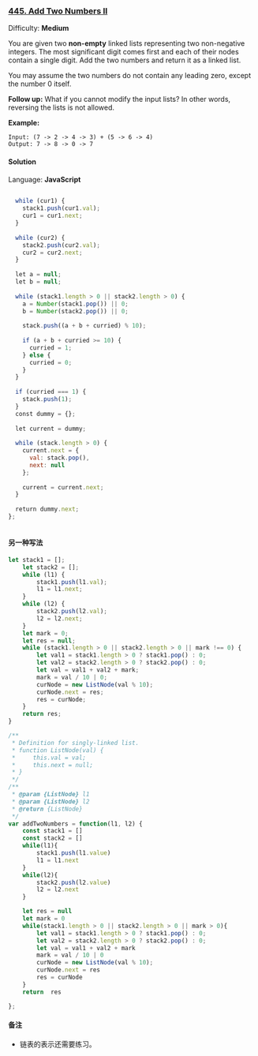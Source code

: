 ### [445\. Add Two Numbers II](https://leetcode.com/problems/add-two-numbers-ii/)

Difficulty: **Medium**


You are given two **non-empty** linked lists representing two non-negative integers. The most significant digit comes first and each of their nodes contain a single digit. Add the two numbers and return it as a linked list.

You may assume the two numbers do not contain any leading zero, except the number 0 itself.

**Follow up:**
What if you cannot modify the input lists? In other words, reversing the lists is not allowed.

**Example:**

```
Input: (7 -> 2 -> 4 -> 3) + (5 -> 6 -> 4)
Output: 7 -> 8 -> 0 -> 7
```


#### Solution

Language: **JavaScript**

```javascript
​
  while (cur1) {
    stack1.push(cur1.val);
    cur1 = cur1.next;
  }
​
  while (cur2) {
    stack2.push(cur2.val);
    cur2 = cur2.next;
  }
​
  let a = null;
  let b = null;
​
  while (stack1.length > 0 || stack2.length > 0) {
    a = Number(stack1.pop()) || 0;
    b = Number(stack2.pop()) || 0;
​
    stack.push((a + b + curried) % 10);
​
    if (a + b + curried >= 10) {
      curried = 1;
    } else {
      curried = 0;
    }
  }
​
  if (curried === 1) {
    stack.push(1);
  }
  const dummy = {};
​
  let current = dummy;
​
  while (stack.length > 0) {
    current.next = {
      val: stack.pop(),
      next: null
    };
​
    current = current.next;
  }
​
  return dummy.next;
};  
​
```
#### 另一种写法
```js
let stack1 = [];
    let stack2 = [];
    while (l1) {
        stack1.push(l1.val);
        l1 = l1.next;
    }
    while (l2) {
        stack2.push(l2.val);
        l2 = l2.next;
    }
    let mark = 0;
    let res = null;
    while (stack1.length > 0 || stack2.length > 0 || mark !== 0) {
        let val1 = stack1.length > 0 ? stack1.pop() : 0;
        let val2 = stack2.length > 0 ? stack2.pop() : 0;
        let val = val1 + val2 + mark;
        mark = val / 10 | 0;
        curNode = new ListNode(val % 10);
        curNode.next = res;
        res = curNode;
    }
    return res;
}

```

```js
/**
 * Definition for singly-linked list.
 * function ListNode(val) {
 *     this.val = val;
 *     this.next = null;
 * }
 */
/**
 * @param {ListNode} l1
 * @param {ListNode} l2
 * @return {ListNode}
 */
var addTwoNumbers = function(l1, l2) {
    const stack1 = []
    const stack2 = []
    while(l1){
        stack1.push(l1.value)
        l1 = l1.next
    }
    while(l2){
        stack2.push(l2.value)
        l2 = l2.next
    }

    let res = null
    let mark = 0
    while(stack1.length > 0 || stack2.length > 0 || mark > 0){
        let val1 = stack1.length > 0 ? stack1.pop() : 0;
        let val2 = stack2.length > 0 ? stack2.pop() : 0;
        let val = val1 + val2 + mark
        mark = val / 10 | 0
        curNode = new ListNode(val % 10);
        curNode.next = res
        res = curNode
    }
    return  res

};
```

#### 备注
* 链表的表示还需要练习。
